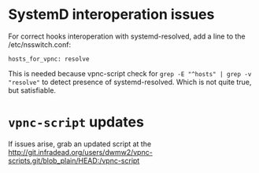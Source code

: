 # SystemD interoperation issues

For correct hooks interoperation with systemd-resolved, add a line to the
/etc/nsswitch.conf:

```
hosts_for_vpnc: resolve
```

This is needed because vpnc-script check for `grep -E "^hosts" | grep -v "resolve"`
to detect presence of systemd-resolved. Which is not quite true, but satisfiable.

# `vpnc-script` updates

If issues arise, grab an updated script at the
http://git.infradead.org/users/dwmw2/vpnc-scripts.git/blob_plain/HEAD:/vpnc-script
